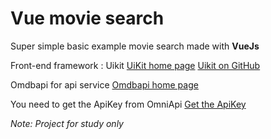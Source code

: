 # Vue movie search

Super simple basic example movie search made with **VueJs**

Front-end framework : Uikit
[UiKit home page](https://getuikit.com/)
[Uikit on GitHub](https://github.com/uikit/uikit)

Omdbapi for api service
[Omdbapi home page](http://www.omdbapi.com/)

You need to get the ApiKey from OmniApi 
[Get the ApiKey](http://www.omdbapi.com/apikey.aspx)  

*Note: Project for study only*